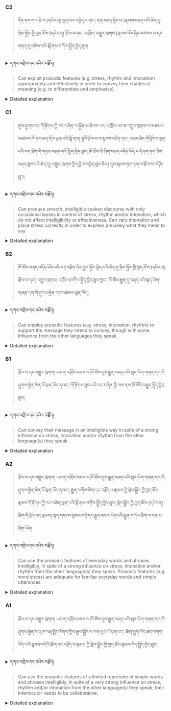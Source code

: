 ### C2
<!-- panels:start -->
<!-- div:left-panel -->

> དོན་དག་གལ་ཆེ་བ་(དཔེར་ན། ཁྱད་པར་འབྱེད་པ་དང་། ནན་བཤད་བྱེད་པ་)རྣམས་བཤད་པའི་ཆེད་དུ་སྡེབ་སྦྱོར་གྱི་ཁྱད་ཆོས་(དཔེར་ན། རྩོལ་བ་དང་། འགྲོས། འགྱུར་ཁུགས་)རྣམས་འོས་ཤིང་འཚམས་པ་དང་གནད་དུ་འཁེལ་བའི་སྒོ་ནས་བཀོལ་སྤྱོད་བྱེད་ཐུབ།


<details>
  <summary>དཀའ་འགྲེལ་དང་དཔེར་བརྗོད།</summary>

བདག་གིས་དེ་ལྷག་ཏུ་སྟབས་བདེའི་ཆ་ཤས་སུ་དབྱེ་རུ་བཅུག་པ་སྟེ།

1.སྐད་ཆ་དྭངས་ཤིང་གསལ་བ་སྟེ། འདིས་ཁྱོད་ཀྱིས་གོ་བདེ་ཤེས་སླ་བའི་ཐབས་ལ་བརྟེན་ནས་བཤད་ཆོག་པ་དང་འབྲི་ཆོག་པ་མཚོན་ ཁྱེད་ཀྱིས་དོན་སྙིང་ལྡན་པའི་ཚིག་བཀོལ་ནས་ཉན་མཁན་དང་ཀློག་པ་པོ་རྣམས་ལ་མཚོན་ན་རྙོག་འཛིང་ཆེན་པོ་མེད།
དཔེ་མཚོན་འདི་ལྟར། "དེ་རིང་གི་ནམ་མཁའ་ཧ་ཅང་སྔོ་"ཞེས་པ་ནི་སྟབས་བདེ་ཞིང་གསལ་བའི་ཚིག་གྲུབ་ཤིག་རེད།
</details>


<!-- div:right-panel -->

> Can exploit prosodic features (e.g. stress, rhythm and intonation) appropriately and effectively in order to convey finer shades of meaning (e.g. to differentiate and emphasise).


<details>

  <summary>Detailed explanation</summary>

It means that the written text is entirely devoid of spelling, punctuation, grammar, or any other mistakes that would compromise its correctness, clarity, or adherence to the established rules and conventions of the writing system.

</details>

<!-- panels:end -->


### C1
<!-- panels:start -->
<!-- div:left-panel -->

> ནུས་ཤུགས་དང་གོ་རྟོགས་ཀྱི་རང་བཞིན་ལ་སྐྱོན་མ་ཐེབས་པར། འགྲོས་ཡང་ན་འགྱུར་ཁུགས་ལ་མཚམས་མཚམས་ཁོ་ནར་ཆད་ནོར་ལྡན་པའི་སྒོ་ནས། སྒྲའི་རྩོལ་བ་ལ་སྟངས་འཛིན་དང་།  འཇམ་ཞིང་གོ་རྟོགས་ལྡན་པའི་ངག་ཐོག་གི་གཏམ་བཤད་བཟོ་སྒྲིག་བྱེད་ཐུབ།
ཁོ་ཚོས་ཅི་ཞིག་བཤད་འདོད་ཡོད་པ་དེ་ཏག་ཏག་ཅིག་བཤད་ཐུབ་པའི་ཆེད་དུ། འགྱུར་ཁུགས་ཀྱི་དབྱེ་བ་འབྱེད་ཐུབ་ཅིང་། དུས་སྐབས་ཏག་ཏག་ལ་རྩོལ་བ་འདོན་ཐུབ།


<details>
  <summary>དཀའ་འགྲེལ་དང་དཔེར་བརྗོད།</summary>

བདག་གིས་དེ་ལྷག་ཏུ་སྟབས་བདེའི་ཆ་ཤས་སུ་དབྱེ་རུ་བཅུག་པ་སྟེ།

1.སྐད་ཆ་དྭངས་ཤིང་གསལ་བ་སྟེ། འདིས་ཁྱོད་ཀྱིས་གོ་བདེ་ཤེས་སླ་བའི་ཐབས་ལ་བརྟེན་ནས་བཤད་ཆོག་པ་དང་འབྲི་ཆོག་པ་མཚོན་ ཁྱེད་ཀྱིས་དོན་སྙིང་ལྡན་པའི་ཚིག་བཀོལ་ནས་ཉན་མཁན་དང་ཀློག་པ་པོ་རྣམས་ལ་མཚོན་ན་རྙོག་འཛིང་ཆེན་པོ་མེད།
དཔེ་མཚོན་འདི་ལྟར། "དེ་རིང་གི་ནམ་མཁའ་ཧ་ཅང་སྔོ་"ཞེས་པ་ནི་སྟབས་བདེ་ཞིང་གསལ་བའི་ཚིག་གྲུབ་ཤིག་རེད།
</details>

<!-- div:right-panel -->

> Can produce smooth, intelligible spoken discourse with only occasional lapses in control of stress, rhythm and/or intonation, which do not affect intelligibility or effectiveness.
Can vary intonation and place stress correctly in order to express precisely what they mean to say.


<details>

  <summary>Detailed explanation</summary>

Let me break it down into simpler parts:

1. Clear and fluent language: This means that you can speak or write in a way that is easy to understand. You use words that make sense and are not too complicated for the listener or reader.
Example: "The sky is blue today" is a clear and simple sentence.

</details>

<!-- panels:end -->



### B2
<!-- panels:start -->
<!-- div:left-panel -->

> ཁོ་ཚོས་བཤད་འདོད་ཡོད་པའི་བརྡ་འཕྲིན་དེར་རྒྱབ་སྐྱོར་བྱེད་པའི་ཆེད་དུ་སྡེབ་སྦྱོར་གྱི་ཁྱད་ཆོས་(དཔེར་ན། རྩོལ་བ་དང་། འགྱུར་ཁུགས། འགྲོས་)བཀོལ་སྤྱོད་བྱེད་ཐུབ་ཀྱང་། ཁོ་ཚོས་རྒྱུན་དུ་བཤད་པའི་སྐད་ཡིག་གཞན་དག་གི་ཤུགས་རྐྱེན་གང་འཚམས་ལྡན་ཡོད།


<details>
  <summary>དཀའ་འགྲེལ་དང་དཔེར་བརྗོད།</summary>

བདག་གིས་དེ་ལྷག་ཏུ་སྟབས་བདེའི་ཆ་ཤས་སུ་དབྱེ་རུ་བཅུག་པ་སྟེ།

1.སྐད་ཆ་དྭངས་ཤིང་གསལ་བ་སྟེ། འདིས་ཁྱོད་ཀྱིས་གོ་བདེ་ཤེས་སླ་བའི་ཐབས་ལ་བརྟེན་ནས་བཤད་ཆོག་པ་དང་འབྲི་ཆོག་པ་མཚོན་ ཁྱེད་ཀྱིས་དོན་སྙིང་ལྡན་པའི་ཚིག་བཀོལ་ནས་ཉན་མཁན་དང་ཀློག་པ་པོ་རྣམས་ལ་མཚོན་ན་རྙོག་འཛིང་ཆེན་པོ་མེད།
དཔེ་མཚོན་འདི་ལྟར། "དེ་རིང་གི་ནམ་མཁའ་ཧ་ཅང་སྔོ་"ཞེས་པ་ནི་སྟབས་བདེ་ཞིང་གསལ་བའི་ཚིག་གྲུབ་ཤིག་རེད།
</details>


<!-- div:right-panel -->

> Can employ prosodic features (e.g. stress, intonation, rhythm) to support the message they intend to convey, though with some influence from the other languages they speak.


<details>

  <summary>Detailed explanation</summary>

Let me break it down into simpler parts:

1. Clear and fluent language: This means that you can speak or write in a way that is easy to understand. You use words that make sense and are not too complicated for the listener or reader.
Example: "The sky is blue today" is a clear and simple sentence.

</details>

<!-- panels:end -->


### B1
<!-- panels:start -->
<!-- div:left-panel -->

> རྩོལ་བ་དང་འགྱུར་ཁུགས། ཡང་ན་འགྲོས་བཅས་ལ་ཁོ་ཚོས་དུས་རྒྱུན་བཤད་པའི་སྐད་ཡིག་གཞན་དག་གི་ཤུགས་རྐྱེན་ཆེན་པོ་ལྡན་ཡོད་ནའང་། གོ་རྟོགས་ཐུབ་པའི་རང་བཞིན་གྱི་ལམ་ནས་ཁོ་ཚོའི་བརྒྱུད་སྤྲོད་བྱེད་ཐུབ།

<details>
  <summary>དཀའ་འགྲེལ་དང་དཔེར་བརྗོད།</summary>

བདག་གིས་དེ་ལྷག་ཏུ་སྟབས་བདེའི་ཆ་ཤས་སུ་དབྱེ་རུ་བཅུག་པ་སྟེ།

1.སྐད་ཆ་དྭངས་ཤིང་གསལ་བ་སྟེ། འདིས་ཁྱོད་ཀྱིས་གོ་བདེ་ཤེས་སླ་བའི་ཐབས་ལ་བརྟེན་ནས་བཤད་ཆོག་པ་དང་འབྲི་ཆོག་པ་མཚོན་ ཁྱེད་ཀྱིས་དོན་སྙིང་ལྡན་པའི་ཚིག་བཀོལ་ནས་ཉན་མཁན་དང་ཀློག་པ་པོ་རྣམས་ལ་མཚོན་ན་རྙོག་འཛིང་ཆེན་པོ་མེད།
དཔེ་མཚོན་འདི་ལྟར། "དེ་རིང་གི་ནམ་མཁའ་ཧ་ཅང་སྔོ་"ཞེས་པ་ནི་སྟབས་བདེ་ཞིང་གསལ་བའི་ཚིག་གྲུབ་ཤིག་རེད།
</details>

<!-- div:right-panel -->

> Can convey their message in an intelligible way in spite of a strong influence on stress, intonation and/or rhythm from the other language(s) they speak.


<details>

  <summary>Detailed explanation</summary>

Let me break it down into simpler parts:

1. Clear and fluent language: This means that you can speak or write in a way that is easy to understand. You use words that make sense and are not too complicated for the listener or reader.
Example: "The sky is blue today" is a clear and simple sentence.

</details>

<!-- panels:end -->


### A2
<!-- panels:start -->
<!-- div:left-panel -->

> རྩོལ་བ་དང་འགྱུར་ཁུགས། ཡང་ན་འགྲོས་བཅས་ལ་ཁོ་ཚོས་དུས་རྒྱུན་བཤད་པའི་སྐད་ཡིག་གཞན་དག་གི་ཤུགས་རྐྱེན་ཆེན་པོ་ལྡན་ཡོད་ནའང་། རྒྱུན་བཀོལ་ཚིག་དང་བརྗོད་པ་རྣམས་ཀྱི་སྡེབ་སྦྱོར་ཀྱི་ཁྱད་ཆོས་རྣམས་གོ་རྟོགས་ཀྱི་རང་བཞིན་ལྡན་པའི་སྒོ་ནས་བཀོལ་སྤྱོད་བྱེད་ཐུབ།
སྡེབ་སྦྱོར་གྱི་ཁྱད་ཆོས་(དཔེར་ན། ཚིག་གི་རྩོལ་བ་)རྣམས། སྐད་གདངས་སྟབས་བདེ་དང་རྒྱུས་མངའ་ཡོད་པའི་རྒྱུན་བཀོལ་ཚིག་ལ་རན་པ་ཞིག་ཡོད།


<details>
  <summary>དཀའ་འགྲེལ་དང་དཔེར་བརྗོད།</summary>

བདག་གིས་དེ་ལྷག་ཏུ་སྟབས་བདེའི་ཆ་ཤས་སུ་དབྱེ་རུ་བཅུག་པ་སྟེ།

1.སྐད་ཆ་དྭངས་ཤིང་གསལ་བ་སྟེ། འདིས་ཁྱོད་ཀྱིས་གོ་བདེ་ཤེས་སླ་བའི་ཐབས་ལ་བརྟེན་ནས་བཤད་ཆོག་པ་དང་འབྲི་ཆོག་པ་མཚོན་ ཁྱེད་ཀྱིས་དོན་སྙིང་ལྡན་པའི་ཚིག་བཀོལ་ནས་ཉན་མཁན་དང་ཀློག་པ་པོ་རྣམས་ལ་མཚོན་ན་རྙོག་འཛིང་ཆེན་པོ་མེད།
དཔེ་མཚོན་འདི་ལྟར། "དེ་རིང་གི་ནམ་མཁའ་ཧ་ཅང་སྔོ་"ཞེས་པ་ནི་སྟབས་བདེ་ཞིང་གསལ་བའི་ཚིག་གྲུབ་ཤིག་རེད།
</details>

<!-- div:right-panel -->

> Can use the prosodic features of everyday words and phrases intelligibly, in spite of a strong influence on stress, intonation and/or rhythm from the other language(s) they speak.
Prosodic features (e.g. word stress) are adequate for familiar everyday words and simple utterances.

<details>

  <summary>Detailed explanation</summary>

Let me break it down into simpler parts:

1. Clear and fluent language: This means that you can speak or write in a way that is easy to understand. You use words that make sense and are not too complicated for the listener or reader.
Example: "The sky is blue today" is a clear and simple sentence.

</details>

<!-- panels:end -->





### A1
<!-- panels:start -->
<!-- div:left-panel -->

> རྩོལ་བ་དང་འགྱུར་ཁུགས། ཡང་ན་འགྲོས་བཅས་ལ་ཁོ་ཚོས་དུས་རྒྱུན་བཤད་པའི་སྐད་ཡིག་གཞན་དག་གི་ཤུགས་རྐྱེན་དང། ཁ་བརྡ་སྤྲོད་རོགས་ཀྱིས་རྒྱབ་སྐྱོར་ལ་རག་ལུས་ཡོད་ནའང་། ཚིག་ཕྱུག་ལོད་ཚད་བཀག་ཡོད་པའི་སྟབས་བདེའི་ཚིག་དང་བརྗོད་པ་རྣམས་ཀྱི་སྡེབ་སྦྱོར་གྱི་ཁྱད་ཆོས་རྣམས་བེད་སྤྱོད་བྱེད་ཐུབ།
<details>
  <summary>དཀའ་འགྲེལ་དང་དཔེར་བརྗོད།</summary>

བདག་གིས་དེ་ལྷག་ཏུ་སྟབས་བདེའི་ཆ་ཤས་སུ་དབྱེ་རུ་བཅུག་པ་སྟེ།

1.སྐད་ཆ་དྭངས་ཤིང་གསལ་བ་སྟེ། འདིས་ཁྱོད་ཀྱིས་གོ་བདེ་ཤེས་སླ་བའི་ཐབས་ལ་བརྟེན་ནས་བཤད་ཆོག་པ་དང་འབྲི་ཆོག་པ་མཚོན་ ཁྱེད་ཀྱིས་དོན་སྙིང་ལྡན་པའི་ཚིག་བཀོལ་ནས་ཉན་མཁན་དང་ཀློག་པ་པོ་རྣམས་ལ་མཚོན་ན་རྙོག་འཛིང་ཆེན་པོ་མེད།
དཔེ་མཚོན་འདི་ལྟར། "དེ་རིང་གི་ནམ་མཁའ་ཧ་ཅང་སྔོ་"ཞེས་པ་ནི་སྟབས་བདེ་ཞིང་གསལ་བའི་ཚིག་གྲུབ་ཤིག་རེད།
</details>

<!-- div:right-panel -->

> Can use the prosodic features of a limited repertoire of simple words and phrases intelligibly, in spite of a very strong influence on stress, rhythm and/or intonation from the other language(s) they speak; their interlocutor needs to be collaborative.
<details>

  <summary>Detailed explanation</summary>

Let me break it down into simpler parts:

1. Clear and fluent language: This means that you can speak or write in a way that is easy to understand. You use words that make sense and are not too complicated for the listener or reader.
Example: "The sky is blue today" is a clear and simple sentence.

</details>

<!-- panels:end -->
